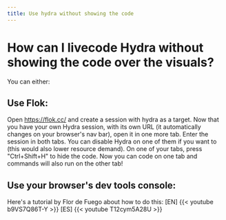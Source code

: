 ```yaml
---
title: Use hydra without showing the code
---
```


# How can I livecode Hydra without showing the code over the visuals?


You can either:

## Use Flok:

Open https://flok.cc/ and create a session with hydra as a target.
Now that you have your own Hydra session, with its own URL (it automatically changes on your browser's nav bar), open it in one more tab.
Enter the session in both tabs. You can disable Hydra on one of them if you want to (this would also lower resource demand).
On one of your tabs, press "Ctrl+Shift+H" to hide the code.
Now you can code on one tab and commands will also run on the other tab!

## Use your browser's dev tools console:

Here's a tutorial by Flor de Fuego about how to do this:
[EN]
{{< youtube b9VS7Q86T-Y >}}
[ES] 
{{< youtube T12cym5A28U >}}
